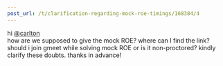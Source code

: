 ```yaml
---
post_url: /t/clarification-regarding-mock-roe-timings/168384/4
---
```

hi [@carlton](/u/carlton)  
how are we supposed to give the mock ROE? where can I find the link? should i join gmeet while solving mock ROE or is it non-proctored? kindly clarify these doubts. thanks in advance!